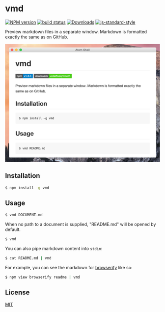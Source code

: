# vmd
[![NPM version][npm-image]][npm-url]
[![build status][travis-image]][travis-url]
[![Downloads][downloads-image]][downloads-url]
[![js-standard-style][standard-image]][standard-url]

Preview markdown files in a separate window. Markdown is formatted exactly the
same as on GitHub.

![screenshot](./docs/screenshot.png)

## Installation
```bash
$ npm install -g vmd
```

## Usage
```sh
$ vmd DOCUMENT.md
```

When no path to a document is supplied, "README.md" will be opened by default.

```sh
$ vmd
```

You can also pipe markdown content into `stdin`:

```sh
$ cat README.md | vmd
```

For example, you can see the markdown for [browserify](https://github.com/substack/node-browserify) like so:

```sh
$ npm view browserify readme | vmd
```

## License
[MIT](https://tldrlegal.com/license/mit-license)

[npm-image]: https://img.shields.io/npm/v/vmd.svg?style=flat-square
[npm-url]: https://npmjs.org/package/vmd
[travis-image]: https://img.shields.io/travis/yoshuawuyts/vmd/master.svg?style=flat-square
[travis-url]: https://travis-ci.org/yoshuawuyts/vmd
[downloads-image]: http://img.shields.io/npm/dm/vmd.svg?style=flat-square
[downloads-url]: https://npmjs.org/package/vmd
[standard-image]: https://img.shields.io/badge/code%20style-standard-brightgreen.svg?style=flat-square
[standard-url]: https://github.com/feross/standard

